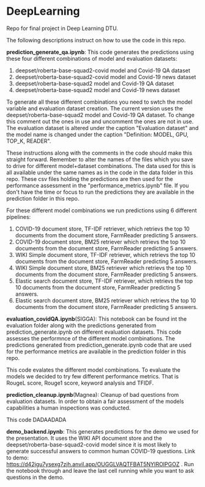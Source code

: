 # DeepLearning
Repo for final project in Deep Learning DTU. 

The following descriptions instruct on how to use the code in this repo.

**prediction_generate_qa.ipynb**: This code generates the predictions using these four different combinations of model and evaluation datasets:

1. deepset/roberta-base-squad2-covid model and Covid-19 QA dataset
2. deepset/roberta-base-squad2-covid model and Covid-19 news dataset
3. deepset/roberta-base-squad2 model and Covid-19 QA dataset
4. deepset/roberta-base-squad2 model and Covid-19 news dataset
                           
To generate all these different combinations you need to swtch the model variable and evaluation dataset creation. The current version uses the deepset/roberta-base-squad2 model and Covid-19 QA dataset. To change this comment out the ones in use and uncomment the ones are not in use. The evaluation dataset is altered under the caption "Evaluation dataset" and the model name is changed under the caption "Definition: MODEL, GPU, TOP_K, READER". 

These instructions along with the comments in the code should make this straight forward. Remember to alter the names of the files which you save to drive for different model+dataset combinations. The data used for this is all available under the same names as in the code in the data folder in this repo. These csv files holding the predictions are then used for the performance assessment in the "performance_metrics.ipynb" file. If you don't have the time or focus to run the predictions they are available in the prediction folder in this repo.

For these different model combinations we run predictions using 6 different pipelines:
1. COVID-19 document store, TF-IDF retriever, which retrievs the top 10 documents from the document store, FarmReader predicting 5 answers.
2. COVID-19 document store, BM25 retriever which retrievs the top 10 documents from the document store, FarmReader predicting 5 answers.
3. WIKI Simple document store, TF-IDF retriever, which retrievs the top 10 documents from the document store, FarmReader predicting 5 answers.
4. WIKI Simple document store, BM25 retriever which retrievs the top 10 documents from the document store, FarmReader predicting 5 answers.
5. Elastic search document store, TF-IDF retriever, which retrievs the top 10 documents from the document store, FarmReader predicting 5 answers.
6. Elastic search document store, BM25 retriever which retrievs the top 10 documents from the document store, FarmReader predicting 5 answers.

**evaluation_covidQA.ipynb**(SIGGA): This notebook can be found int the evaluation folder along with the predictions generated from prediction_generate.ipynb on different evaluation datasets. This code assesses the performnce of the different model combinations. The predictions generated from prediction_generate.ipynb code that are used for the performance metrics are available in the prediction folder in this repo.

This code evalates the different model combinations. To evaluate the models we decided to try few different performance metrics. That is RougeL score, Rouge1 score, keyword analysis and TFIDF.

**prediction_cleanup.ipynb**(Magnea): Cleanup of bad questions from evaluation datasets. In order to obtain a fair assessment of the models capabilities a human inspections was conducted. 

This code DADAADADA
                           
**demo_backend.ipynb**: This generates predictions for the demo we used for the presentation. It uses the WIKI API document store and the deepset/roberta-base-squad2-covid model since it is most likely to generate successful answers to common human COVID-19 questions. Link to demo: https://d42jgu7ysexg7zjh.anvil.app/OUGGLVAQTFBAT5NYIROIPGOZ . Run the notebook through and leave the last cell running while you want to ask questions in the demo.

                    
